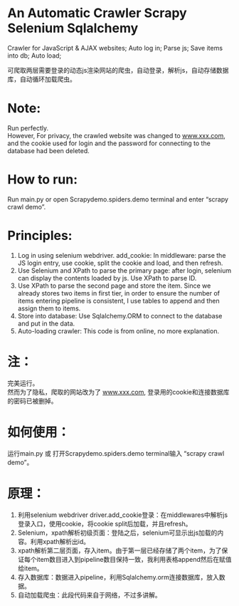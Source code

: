 # An Automatic Crawler Scrapy Selenium Sqlalchemy
Crawler for JavaScript &amp; AJAX websites; Auto log in; Parse js; Save items into db; Auto load;  

可爬取两层需要登录的动态js渲染网站的爬虫，自动登录，解析js，自动存储数据库，自动循环加载爬虫。
  
# Note:  
Run perfectly.  
However, For privacy, the crawled website was changed to www.xxx.com, and the cookie used for login and the password for connecting to the database had been deleted.  
  
# How to run:  
Run main.py or open Scrapydemo.spiders.demo terminal and enter “scrapy crawl demo”.  
  
# Principles:  
1. Log in using selenium webdriver. add_cookie: In middleware: parse the JS login entry, use cookie, split the cookie and load, and then refresh.
2. Use Selenium and XPath to parse the primary page: after login, selenium can display the contents loaded by js. Use XPath to parse ID.
3. Use XPath to parse the second page and store the item. Since we already stores two items in first tier, in order to ensure the number of items entering pipeline is consistent, I use tables to append and then assign them to items.
4. Store into database: Use Sqlalchemy.ORM to connect to the database and put in the data.
5. Auto-loading crawler: This code is from online, no more explanation.
  
  
# 注：  
完美运行。  
然而为了隐私，爬取的网站改为了 www.xxx.com, 登录用的cookie和连接数据库的密码已被删掉。  
  
# 如何使用：  
运行main.py 或 打开Scrapydemo.spiders.demo terminal输入 “scrapy crawl demo”。  
  
# 原理：
1. 利用selenium webdriver driver.add_cookie登录：在middlewares中解析js登录入口，使用cookie，将cookie split后加载，并且refresh。
2. Selenium，xpath解析初级页面：登陆之后，selenium可显示出js加载的内容。利用xpath解析出id。
3. xpath解析第二层页面，存入item。由于第一层已经存储了两个item，为了保证每个item数目进入到pipeline数目保持一致，我利用表格append然后在赋值给item。
4. 存入数据库：数据进入pipeline，利用Sqlalchemy.orm连接数据库，放入数据。
5. 自动加载爬虫：此段代码来自于网络，不过多讲解。
